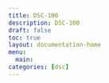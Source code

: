 ```yaml
---
title: DSC-100
description: DSC-100
draft: false
toc: true
layout: documentation-home
menu:
  main:
categories: [dsc]
---
```

